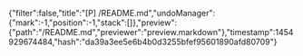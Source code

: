 {"filter":false,"title":"[P] /README.md","undoManager":{"mark":-1,"position":-1,"stack":[]},"preview":{"path":"/README.md","previewer":"preview.markdown"},"timestamp":1454929674484,"hash":"da39a3ee5e6b4b0d3255bfef95601890afd80709"}
